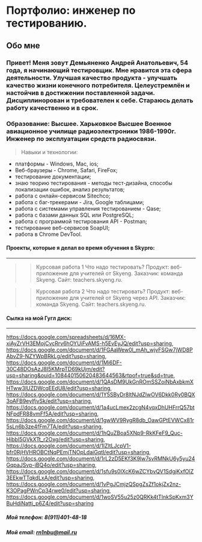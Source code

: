 # Портфолио: инженер по тестированию.

## Обо мне

### Привет! Меня зовут Демьяненко Андрей Анатольевич, 54 года, я начинающий тестировщик. Мне нравится эта сфера деятельности. Улучшая качество продукта - улучшать качество жизни конечного потребителя. Целеустремлён и настойчив в достижении поставленной задачи. Дисциплинорован и требователен к себе. Стараюсь делать работу качественно и в срок.

### Образование: Высшее. Харьковкое Высшее Военное авиационное училище радиоэлектроники 1986-1990г. Инженер по эксплуатации средств радиосвязи.


> Навыки и технологии:
- платформы - Windows, Mac, ios;
- Веб-браузеры - Chrome, Safari, FireFox;
- тестирование документации;
- знаю теорию тестирования - методы тест-дизайна, способы локализации ошибок, анализ результатов;
- работа с онлайн-сервисом Sitechco;
- работа с баг-трекерами - Jira, Google таблицами; 
- работа с системами управления тестированием - Qase;
- работа с базами данных SQL или PostgreSQL;
- работа с программой тестирования API  - Postman;
- тестирование веб-сервисов SoapUI;
- работа в Chrome DevTool.
  
#### Проекты, которые я делал во время обучения в Skypro:
---
>> Курсовая работа 1
Что надо тестировать?
Продукт: веб-приложение для учителей от Skyeng.
Заказчик: команда Skyeng.
Сайт: teachers.skyeng.ru.

>> Курсовая работа 2
Что надо тестировать?
Продукт: веб-приложение для учителей от Skyeng через API.
Заказчик: команда Skyeng.
Сайт: teachers.skyeng.ru.

#### Сылка на мой Гугл диск:
---
https://docs.google.com/spreadsheets/d/16MX-xiAyZrVH3EMojCvcRrv6hOYUiFvAMS-h5EvEyJQ/edit?usp=sharing, https://docs.google.com/document/d/1FGAaWew0l_mAh_wjvFSGw7jWD8PAbvZ9-NZYWpBRkLg/edit?usp=sharing, https://docs.google.com/document/d/1Mi6DF-30C48DOsAzJ8I5KMrpTD69kUjm/edit?usp=sharing&ouid=108440150620483644563&rtpof=true&sd=true, https://docs.google.com/document/d/1QAsDM9UkGnROmSSZoiNbAxbkmXHTww3lUZDWcqEEdU8/edit?usp=sharing, https://docs.google.com/document/d/1Y5SByDr8ltNJdZlwOV6Dkk0Ry0BQX3oAFB9eylfjvSk/edit?usp=sharing, https://docs.google.com/document/d/1a4ucLmex2zcgN4vqxDhUHFrrQ57btNFpdFR88vmFf5A/edit?usp=sharing, https://docs.google.com/document/d/1gwWV9RygR8db_OawGPtEVWCx81r5sLn6b3ze4fFm7TA/edit?usp=sharing, https://docs.google.com/document/d/1hQuZBoa5XNp9-RkKFeF9_Quc-HibbI5GVkXTt_r2Oxg/edit?usp=sharing, https://docs.google.com/document/d/1lZltLJcpV1-bfr0RjHVHROBCtNqPEmjTNOpLdaiGqtI/edit?usp=sharing, https://docs.google.com/document/d/1rL2zD5EKf3K9lw7svRMNkU6y5yu24GqpaJSvp-jBQ4o/edit?usp=sharing, https://docs.google.com/document/d/1sfu9s0IXcK6wZCYbvQV1SdgjKxfOlZ3EEkwTTqkdLxA/edit?usp=sharing, https://docs.google.com/document/d/1vPgJCmjzQSpgZsZf1okjZx2nz-K3OPagPWnCp34rwe0/edit?usp=sharing, https://docs.google.com/document/d/1woSV55u25z0QRKk4tTInkSpKxm3YBuHdiNattj_p6Z4/edit?usp=sharing

##### Мой телефон: 8(911)401-48-18

##### Мой email: rn1nbu@mail.ru

